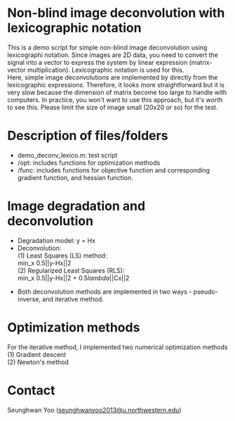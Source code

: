 # Non-blind image deconvolution with lexicographic notation
 This is a demo script for simple non-blind image deconvolution using lexicographi notation. Since images are 2D data, you need to convert the signal into a vector to express the system by linear expression (matrix-vector multiplication). Lexicographic notation is used for this. <br />
 Here, simple image deconvolutions are implemented by directly from the lexicographic expressions. Therefore, it looks more straightforward but it is very slow because the dimension of matrix become too large to handle with computers. In practice, you won't want to use this approach, but it's worth to see this. Please limit the size of image small (20x20 or so) for the test.

# Description of files/folders
- demo_deconv_lexico.m: test script
- /opt: includes functions for optimization methods
- /func: includes functions for objective function and corresponding gradient function, and hessian function.

# Image degradation and deconvolution
- Degradation model: y = Hx
- Deconvolution: <br />
   (1) Least Squares (LS) method: <br />
        min_x 0.5||y-Hx||2 <br />
   (2) Regularized Least Squares (RLS): <br />
        min_x 0.5||y-Hx||2 + 0.5*lambda*||Cx||2 <br />

* Both deconvolution methods are implemented in two ways - pseudo-inverse, and iterative method. 

# Optimization methods
For the iterative method, I implemented two numerical optimization methods <br />
  (1) Gradient descent <br />
  (2) Newton's method <br />

# Contact
Seunghwan Yoo (seunghwanyoo2013@u.northwestern.edu)
